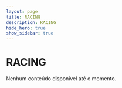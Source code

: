 ```yaml
---
layout: page
title: RACING
description: RACING
hide_hero: true
show_sidebar: true
---
```


# RACING

Nenhum conteúdo disponível até o momento.
